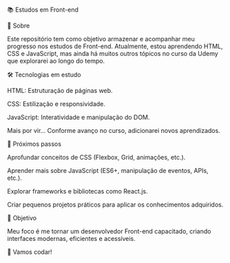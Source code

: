 📚 Estudos em Front-end

🚀 Sobre

Este repositório tem como objetivo armazenar e acompanhar meu progresso nos estudos de Front-end. Atualmente, estou aprendendo HTML, CSS e JavaScript, mas ainda há muitos outros tópicos no curso da Udemy que explorarei ao longo do tempo.

🛠 Tecnologias em estudo

HTML: Estruturação de páginas web.

CSS: Estilização e responsividade.

JavaScript: Interatividade e manipulação do DOM.

Mais por vir... Conforme avanço no curso, adicionarei novos aprendizados.

📌 Próximos passos

Aprofundar conceitos de CSS (Flexbox, Grid, animações, etc.).

Aprender mais sobre JavaScript (ES6+, manipulação de eventos, APIs, etc.).

Explorar frameworks e bibliotecas como React.js.

Criar pequenos projetos práticos para aplicar os conhecimentos adquiridos.

🎯 Objetivo

Meu foco é me tornar um desenvolvedor Front-end capacitado, criando interfaces modernas, eficientes e acessíveis.

🚀 Vamos codar!
